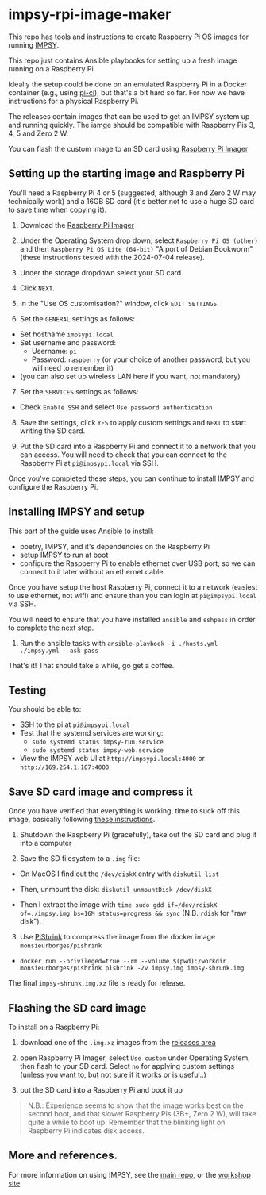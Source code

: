 # impsy-rpi-image-maker

This repo has tools and instructions to create Raspberry Pi OS images for running [IMPSY](https://github.com/cpmpercussion/imps).

This repo just contains Ansible playbooks for setting up a fresh image running on a Raspberry Pi.

Ideally the setup could be done on an emulated Raspberry Pi in a Docker container (e.g., using [pi-ci](https://github.com/ptrsr/pi-ci/)), but that's a bit hard so far. For now we have instructions for a physical Raspberry Pi.

The releases contain images that can be used to get an IMPSY system up and running quickly. The iamge should be compatible with Raspberry Pis 3, 4, 5 and Zero 2 W.

You can flash the custom image to an SD card using [Raspberry Pi Imager](https://www.raspberrypi.com/software/)

## Setting up the starting image and Raspberry Pi

You'll need a Raspberry Pi 4 or 5 (suggested, although 3 and Zero 2 W may technically work) and a 16GB SD card (it's better not to use a huge SD card to save time when copying it).

1. Download the [Raspberry Pi Imager](https://www.raspberrypi.com/software/)

2. Under the Operating System drop down, select `Raspberry Pi OS (other)` and then `Raspberry Pi OS Lite (64-bit)` "A port of Debian Bookworm" (these instructions tested with the 2024-07-04 release).

3. Under the storage dropdown select your SD card

4. Click `NEXT`.

5. In the "Use OS customisation?" window, click `EDIT SETTINGS`.

6. Set the `GENERAL` settings as follows:

- Set hostname `impsypi.local`
- Set username and password:
  - Username: `pi`
  - Password: `raspberry` (or your choice of another password, but you will need to remember it)
- (you can also set up wireless LAN here if you want, not mandatory) 

7. Set the `SERVICES` settings as follows:

- Check `Enable SSH` and select `Use password authentication`

8. Save the settings, click `YES` to apply custom settings and `NEXT` to start writing the SD card.

9. Put the SD card into a Raspberry Pi and connect it to a network that you can access. You will need to check that you can connect to the Raspberry Pi at `pi@impsypi.local` via SSH.

Once you've completed these steps, you can continue to install IMPSY and configure the Raspberry Pi.

## Installing IMPSY and setup

This part of the guide uses Ansible to install:

- poetry, IMPSY, and it's dependencies on the Raspberry Pi
- setup IMPSY to run at boot 
- configure the Raspberry Pi to enable ethernet over USB port, so we can connect to it later without an ethernet cable

Once you have setup the host Raspberry Pi, connect it to a network (easiest to use ethernet, not wifi) and ensure than you can login at `pi@impsypi.local` via SSH.

You will need to ensure that you have installed `ansible` and `sshpass` in order to complete the next step.

1. Run the ansible tasks with `ansible-playbook -i ./hosts.yml ./impsy.yml --ask-pass`

That's it! That should take a while, go get a coffee.

## Testing

You should be able to:

- SSH to the pi at `pi@impsypi.local`
- Test that the systemd services are working:
  - `sudo systemd status impsy-run.service`
  - `sudo systemd status impsy-web.service`
- View the IMPSY web UI at `http://impsypi.local:4000` or `http://169.254.1.107:4000`


## Save SD card image and compress it

Once you have verified that everything is working, time to suck off this image, basically following [these instructions](https://github.com/monsieurborges/raspberry-pi/blob/master/setup/clone-sd-card.md).

1. Shutdown the Raspberry Pi (gracefully), take out the SD card and plug it into a computer

2. Save the SD filesystem to a `.img` file: 

  - On MacOS I find out the `/dev/diskX` entry with `diskutil list`

  - Then, unmount the disk: `diskutil unmountDisk /dev/diskX`

  - Then I extract the image with `time sudo gdd if=/dev/rdiskX of=./impsy.img bs=16M status=progress && sync` (N.B. `rdisk` for "raw disk").

3. Use [PiShrink](https://github.com/Drewsif/PiShrink) to compress the image from the docker image `monsieurborges/pishrink`

  - `docker run --privileged=true --rm --volume $(pwd):/workdir monsieurborges/pishrink pishrink -Zv impsy.img impsy-shrunk.img`

The final `impsy-shrunk.img.xz` file is ready for release.

## Flashing the SD card image

To install on a Raspberry Pi:

1. download one of the `.img.xz` images from the [releases area](https://github.com/cpmpercussion/impsy-rpi-image-maker/releases)

2. open Raspberry Pi Imager, select `Use custom` under Operating System, then flash to your SD card. Select `no` for applying custom settings (unless you want to, but not sure if it works or is useful..)

3. put the SD card into a Raspberry Pi and boot it up

> N.B.: Experience seems to show that the image works best on the second boot, and that slower Raspberry Pis (3B+, Zero 2 W), will take quite a while to boot up. Remember that the blinking light on Raspberry Pi indicates disk access.

## More and references.

For more information on using IMPSY, see the [main repo](https://github.com/cpmpercussion/imps), or the [workshop site](https://smcclab.github.io/nime-embedded-ai/)

